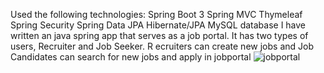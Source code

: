 Used the following technologies: 
Spring Boot 3 Spring MVC Thymeleaf Spring Security Spring Data JPA Hibernate/JPA MySQL database 
I have written an java spring app that serves as a job portal. 
It has two types of users, Recruiter and Job Seeker. R
ecruiters can create new jobs and Job Candidates can search for new jobs and apply in jobportal
![jobportal](https://github.com/user-attachments/assets/fa335245-0cc4-44d9-ac9a-a07b61226fd9)
